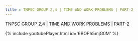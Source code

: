 ```yaml
---
title : TNPSC GROUP 2,4 | TIME AND WORK PROBLEMS | PART-2
---
```


TNPSC GROUP 2,4 | TIME AND WORK PROBLEMS | PART-2



{% include youtubePlayer.html id='6BOPh5mjG0M' %}

